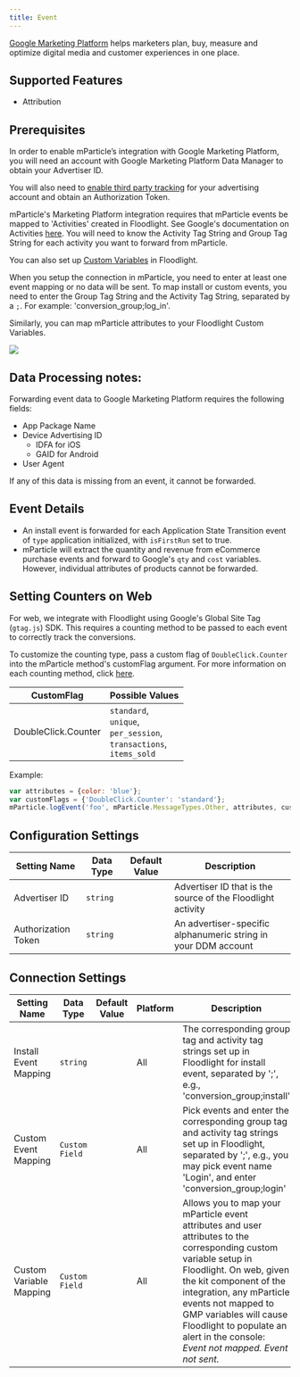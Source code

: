 ```yaml
---
title: Event
---
```


[Google Marketing Platform](https://marketingplatform.google.com/about/enterprise/) helps marketers plan, buy, measure and optimize digital media and customer experiences in one place.

## Supported Features

* Attribution

## Prerequisites

In order to enable mParticle’s integration with Google Marketing Platform, you will need an account with Google Marketing Platform Data Manager to obtain your Advertiser ID.

You will also need to [enable third party tracking](https://support.google.com/dcm/answer/6237808) for your advertising account and obtain an Authorization Token.

mParticle's Marketing Platform integration requires that mParticle events be mapped to 'Activities' created in Floodlight. See Google's documentation on Activities [here](https://support.google.com/dcm/answer/2823234?hl=en). You will need to know the Activity Tag String and Group Tag String for each activity you want to forward from mParticle.

You can also set up [Custom Variables](https://support.google.com/dcm/answer/2823222?hl=en) in Floodlight.

When you setup the connection in mParticle, you need to enter at least one event mapping or no data will be sent. To map install or custom events, you need to enter the Group Tag String and the Activity Tag String, separated by a `;`. For example: 'conversion_group;log_in'.

Similarly, you can map mParticle attributes to your Floodlight Custom Variables.

![](/images/doubleclick-setup-1.png)

## Data Processing notes:

Forwarding event data to Google Marketing Platform requires the following fields:

* App Package Name
* Device Advertising ID
	* IDFA for iOS
	* GAID for Android
* User Agent

If any of this data is missing from an event, it cannot be forwarded.

## Event Details

* An install event is forwarded for each Application State Transition event of `type` application initialized, with `isFirstRun` set to true.  
* mParticle will extract the quantity and revenue from eCommerce purchase events and forward to Google's `qty` and `cost` variables. However, individual attributes of products cannot be forwarded.

## Setting Counters on Web

For web, we integrate with Floodlight using Google's Global Site Tag (`gtag.js`) SDK. This requires a counting method to be passed to each event to correctly track the conversions. 

To customize the counting type, pass a custom flag of `DoubleClick.Counter` into the mParticle method's customFlag argument. For more information on each counting method, click [here](https://support.google.com/dcm/answer/2823400?hl=en).

| CustomFlag |  Possible Values |
| ---|---|
| DoubleClick.Counter | `standard`,<br> `unique`,<br> `per_session`,<br>`transactions`,<br>`items_sold`

Example:
```javascript
var attributes = {color: 'blue'};
var customFlags = {'DoubleClick.Counter': 'standard'};
mParticle.logEvent('foo', mParticle.MessageTypes.Other, attributes, customFlags);
```


## Configuration Settings

| Setting Name |  Data Type    | Default Value  | Description |
| ---|---|---|---|
| Advertiser ID | `string` | <unset> | Advertiser ID that is the source of the Floodlight activity |
| Authorization Token | `string` | <unset> | An advertiser-specific alphanumeric string in your DDM account |


## Connection Settings

| Setting Name |  Data Type    | Default Value | Platform | Description |
| ---|---|---|---|---
| Install Event Mapping | `string` | <unset> | All| The corresponding group tag and activity tag strings set up in Floodlight for install event, separated by ';', e.g., 'conversion_group;install' |
| Custom Event Mapping | `Custom Field` | <unset> | All| Pick events and enter the corresponding group tag and activity tag strings set up in Floodlight, separated by ';', e.g., you may pick event name 'Login', and enter 'conversion_group;login' |
| Custom Variable Mapping | `Custom Field` | <unset> | All| Allows you to map your mParticle event attributes and user attributes to the corresponding custom variable setup in Floodlight.  On web, given the kit component of the integration, any mParticle events not mapped to GMP variables will cause Floodlight to populate an alert in the console: _Event not mapped. Event not sent._ |


